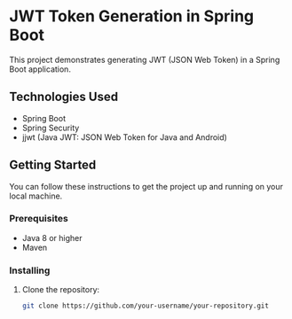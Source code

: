 # JWT Token Generation in Spring Boot

This project demonstrates generating JWT (JSON Web Token) in a Spring Boot application.

## Technologies Used

- Spring Boot
- Spring Security
- jjwt (Java JWT: JSON Web Token for Java and Android)

## Getting Started

You can follow these instructions to get the project up and running on your local machine.

### Prerequisites

- Java 8 or higher
- Maven

### Installing

1. Clone the repository:

   ```sh
   git clone https://github.com/your-username/your-repository.git

